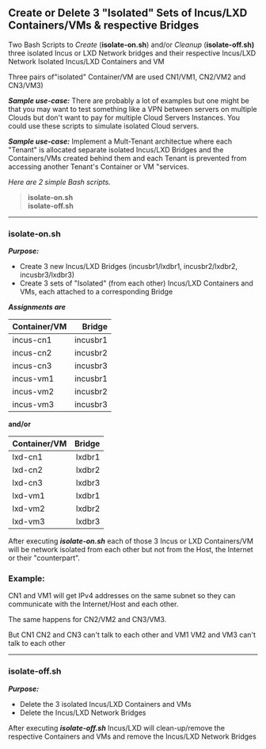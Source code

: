 
## Create or Delete 3 "Isolated" Sets of Incus/LXD Containers/VMs & respective Bridges  

Two Bash Scripts to *Create* (**isolate-on\.sh**) and/or *Cleanup* (**isolate-off\.sh)**
three isolated Incus or LXD Network bridges and their respective Incus/LXD Network Isolated
Incus/LXD Containers and VM

Three pairs of"isolated" Container/VM are used CN1/VM1, CN2/VM2 and CN3/VM3)

***Sample use-case:***
There are probably a lot of examples but one might be that you may want to test something
like a VPN between servers on multiple Clouds but don't want to pay for multiple Cloud Servers Instances.
 You could use these scripts to simulate isolated Cloud servers.

 ***Sample use-case:***
 Implement a Mult-Tenant architectue where each "Tenant" is allocated separate isolated Incus/LXD Bridges and
 the Containers/VMs created behind them and each Tenant is prevented from accessing another Tenant's Container
 or VM "services.

*Here are 2 simple Bash scripts.*

> **isolate-on\.sh**   
> **isolate-off\.sh**

---

### isolate-on\.sh

***Purpose:***
- Create 3 new Incus/LXD Bridges (incusbr1/lxdbr1, incusbr2/lxdbr2, incusbr3/lxdbr3)
- Create 3 sets of "Isolated" (from each other)  Incus/LXD  Containers and VMs, each attached to a corresponding Bridge

***Assignments are***

| Container/VM     | Bridge   |
| :--------------- | --------:|
| incus-cn1        | incusbr1 |
| incus-cn2        | incusbr2 |
| incus-cn3        | incusbr3 |
| incus-vm1       | incusbr1 |
| incus-vm2       | incusbr2 |
| incus-vm3       | incusbr3 |

**and/or**

| Container/VM   | Bridge |
| :------------- | ------:|
| lxd-cn1        | lxdbr1 |
| lxd-cn2        | lxdbr2 |
| lxd-cn3        | lxdbr3 |
| lxd-vm1        | lxdbr1 |
| lxd-vm2        | lxdbr2 |
| lxd-vm3        | lxdbr3 |

After executing ***isolate-on\.sh*** each of those 3 Incus or LXD Containers/VM will be network isolated from each other
but not from the Host, the Internet or their "counterpart".

### Example:   

CN1 and VM1 will get IPv4 addresses on the same subnet so they can communicate with the Internet/Host
and each other.

The same happens for CN2/VM2 and CN3/VM3.

But
CN1 CN2 and CN3 can't talk to each other
and
VM1 VM2 and VM3 can't talk to each other

---

### isolate-off\.sh  

***Purpose:***
* Delete the 3 isolated Incus/LXD Containers and VMs
* Delete the Incus/LXD Network Bridges

After executing ***isolate-off\.sh*** Incus/LXD will clean-up/remove the respective Containers and VMs and
remove the Incus/LXD Network Bridges





